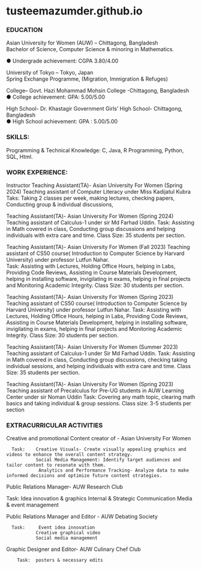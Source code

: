 # tusteemazumder.github.io

### EDUCATION

Asian University for Women (AUW) – Chittagong, Bangladesh                                                        
Bachelor of Science, Computer Science & minoring in Mathematics.

● Undergrade achievement: CGPA 3.80/4.00 

University of Tokyo – Tokyo, Japan    
Spring Exchange Programme, (Migration, Immigration & Refuges)

College– Govt. Hazi Mohammad Mohsin College -Chittagong, Bangladesh                                                 
● College achievement: GPA: 5.00/5.00 

High School- Dr. Khastagir Government Girls’ High School- Chittagong, Bangladesh                                 
● High School achievement: GPA : 5.00/5.00 

### SKILLS:
Programming & Technical Knowledge: C, Java, R Programming, Python, SQL, Html.

### WORK EXPERIENCE:
Instructor Teaching Assistant(TA)- Asian University For Women                                                                                                            (Spring 2024)
Teaching assistant of Computer Literacy under Miss Kadijatul Kubra
Taks: Taking 2 classes per week, making lectures, checking papers, Conducting group & individual discussions,


Teaching Assistant(TA)- Asian University For Women                                                                                                                         (Spring 2024)
Teaching assistant of Calculus-1 under sir Md Farhad Uddin.
Task: Assisting in Math covered in class, Conducting group discussions and helping individuals with extra care and time.
Class Size: 35 students per section.

Teaching Assistant(TA)- Asian University For Women                                                                                                                                 (Fall 2023)
Teaching assistant of CS50 course( Introduction to Computer Science by Harvard University) under professor Lutfun Nahar.  
Task: Assisting with Lectures, Holding Office Hours, helping in Labs, Providing Code Reviews, Assisting in Course Materials Development, helping in installing software, invigilating in exams, helping in final projects and Monitoring Academic Integrity. 
Class Size: 30 students per section.

Teaching Assistant(TA)- Asian University For Women                                                                                                                                   (Spring 2023)
Teaching assistant of CS50 course( Introduction to Computer Science by Harvard University) under professor Lutfun Nahar.
Task: Assisting with Lectures, Holding Office Hours, helping in Labs, Providing Code Reviews, Assisting in Course Materials Development, helping in installing software, invigilating in exams, helping in final projects and Monitoring Academic Integrity.
Class Size: 30 students per section.

Teaching Assistant(TA)- Asian University For Women                                                                                                                                    (Summer 2023)
Teaching assistant of Calculus-1 under Sir Md Farhad Uddin.
Task: Assisting in Math covered in class, Conducting group discussions, checking  taking individual sessions, and helping individuals with extra care and time.
Class Size: 35 students per section.

Teaching Assistant(TA)- Asian University For Women                                                                                                                                   (Spring 2023)
Teaching assistant of Precalculus for Pre-UG students in AUW Learning Center under sir Noman Uddin 
Task: Covering any math topic, clearing math basics and taking individual & group sessions.
Class size: 3-5 students per section

### EXTRACURRICULAR ACTIVITIES

 Creative and promotional Content creator of - Asian University For Women    
 
      Task:    Creative Visuals- Create visually appealing graphics and videos to enhance the overall content strategy.
               Social Media Management: Identify target audiences and tailor content to resonate with them.
                Analytics and Performance Tracking- Analyze data to make informed decisions and optimize future content strategies.

 Public Relations Manager- AUW Research Club    
 
  Task:          Idea innovation & graphics
                 Internal & Strategic Communication
                 Media & event management

  Public Relations Manager and Editor - AUW Debating Society  
  
      Task:     Event idea innovation
               Creative graphical video
               Social media management  

   Graphic Designer and Editor-  AUW Culinary Chef Club                                                                          
   
        Task:  posters & necessary edits



